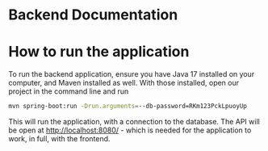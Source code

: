 # Backend Documentation

# How to run the application

To run the backend application, ensure you have Java 17 installed on your computer, and Maven installed as well.
With those installed, open our project in the command line and run

```bash
mvn spring-boot:run -Drun.arguments=--db-password=RKm123PckLpuoyUp
```

This will run the application, with a connection to the database. The API will be open at [http://localhost:8080/](http://localhost:8080/) - which is needed for the application to work, in full, with the frontend.
